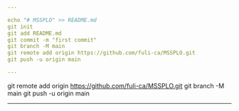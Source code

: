 ```yaml
---

echo "# MSSPLO" >> README.md
git init
git add README.md
git commit -m "first commit"
git branch -M main
git remote add origin https://github.com/fuli-ca/MSSPLO.git
git push -u origin main

---
```


git remote add origin https://github.com/fuli-ca/MSSPLO.git
git branch -M main
git push -u origin main

---